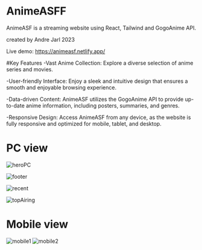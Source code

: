 # AnimeASFF
AnimeASF is a streaming website using React, Tailwind and GogoAnime API.

created by Andre Jarl 2023

Live demo: https://animeasf.netlify.app/

#Key Features
-Vast Anime Collection: Explore a diverse selection of anime series and movies.

-User-friendly Interface: Enjoy a sleek and intuitive design that ensures a smooth and enjoyable browsing experience.

-Data-driven Content: AnimeASF utilizes the GogoAnime API to provide up-to-date anime information, including posters, summaries, and genres.

-Responsive Design: Access AnimeASF from any device, as the website is fully responsive and optimized for mobile, tablet, and desktop.


# PC view
![heroPC](https://github.com/AndreJarl/AnimeASFF/assets/104331025/a4e6a1d2-3dd7-4503-867e-d52ea1150779)

![footer](https://github.com/AndreJarl/AnimeASFF/assets/104331025/101da264-e88b-4d76-926f-426aa94ae904)

![recent](https://github.com/AndreJarl/AnimeASFF/assets/104331025/8253f9e3-30cf-4be3-8ed1-0d8b2b4f8662)

![topAiring](https://github.com/AndreJarl/AnimeASFF/assets/104331025/60861701-1f75-4d8f-adf7-546cec0f33a5)

# Mobile view
![mobile1](https://github.com/AndreJarl/AnimeASFF/assets/104331025/c0029bd9-025b-4473-8ab0-b3f6a962b8bc) 
![mobile2](https://github.com/AndreJarl/AnimeASFF/assets/104331025/3f01382a-831b-40d7-b3eb-a044bc450cc8)
